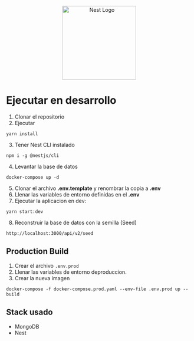 <p align="center">
  <a href="http://nestjs.com/" target="blank"><img src="https://nestjs.com/img/logo-small.svg" width="200" alt="Nest Logo" /></a>
</p>

# Ejecutar en desarrollo
1. Clonar el repositorio
2. Ejecutar
```
yarn install
```
3. Tener Nest CLI instalado
```
npm i -g @nestjs/cli
```
4. Levantar la base de datos
```
docker-compose up -d
```
5. Clonar el archivo __.env.template__ y renombrar la copia a __.env__
6. Llenar las variables  de entorno definidas en el __.env__
7. Ejecutar la aplicacion en dev:
```
yarn start:dev
```
8. Reconstruir la base de datos con la semilla (Seed)
```
http://localhost:3000/api/v2/seed
```

## Production Build
1. Crear el archivo ```.env.prod```
2. Llenar las variables de entorno deproduccion.
3. Crear la nueva imagen 
```
docker-compose -f docker-compose.prod.yaml --env-file .env.prod up --build
```

## Stack usado
* MongoDB
* Nest